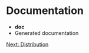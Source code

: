 Documentation
=============

- __doc__
- Generated documentation

[Next: Distribution][1]

[1]: ch_06_dist.md 'Chapter 6: Distribution'
